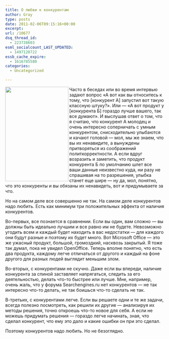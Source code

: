 ```yaml
---
title: О любви к конкурентам
author: Gray
type: posts
date: 2011-02-06T09:15:16+00:00
excerpt:
url: /10677
dsq_thread_id:
  - 223738603
esml_socialcount_LAST_UPDATED:
  - 1497120722
essb_cache_expire:
  - 1616785580
categories:
  - Uncategorized

---
```








<img src="https://i0.wp.com/searchenginesblog.s3.amazonaws.com/hypocrisy.jpg?resize=200%2C300" alt="" width="200" height="300" align="left" data-recalc-dims="1" /> 

Часто в беседах или во время интервью задают вопрос &#171;А вот как вы относитесь к тому, что [конкурент А] запустил вот такую классную штуку?&#187;. Или — &#171;А вот продукт у [конкурента Б] гораздо лучше вашего, так все думают&#187;. И выслушав ответ о том, что я считаю, что конкурент А молодец и очень интересно соперничать с умным конкурентом, снисходительно улыбаются и качают головой — мол, мы же знаем, что вы их ненавидите, а вынуждены притворяться из соображений политкорректности. А если вдруг возразить и заметить, что продукт конкурента Б по умолчанию шлет все ваши данные неизвестно куда, ни разу не спрашивая на то разрешения, улыбка станет еще шире — ну да, мол, понятно, что это конкуренты и вы обязаны их ненавидеть, вот и придумываете за что.

Но на самом деле все совершенно не так. На самом деле конкурентов надо любить. Есть как минимум три положительных эффекта от наличия конкурентов.

Во-первых, все познается в сравнении. Если вы один, вам сложно — вы должны быть идеально лучшим и все равно им не будете. Невозможно угодить всем и каждый будет находить в вас недостатки — для каждого они будут разные и поэтому их будет много. Вот Microsoft Office — это же ужасный продукт, большой, громоздкий, насквозь закрытый. Я тоже так думал, пока не увидел OpenOffice. Теперь вполне понятно, что есть два продукта, каждому легче отличаться от другого и каждый на фоне другого для разных людей выглядит меньшим злом.

Во-вторых, с конкурентами не скучно. Даже если вы впереди, наличие конкурента за спиной заставляет напрягаться, следить за его деятельностью, делать что-то быстрее или лучше. Мне, например, очень жаль, что у форума Searchengines.ru нет конкурентов — не так интересно что-то делать, не так боишься что-то сделать не так.

В-третьих, с конкурентами легче. Если вы решаете одни и те же задачи, всегда полезно посмотреть, как решили их другие — анализируя их методы решения, точно откроешь что-то новое для себя. А если не можешь придумать решения — гораздо легче начинать, зная, что сделал конкурент, что ему это дало и какие ошибки он при это сделал.

Поэтому конкурентов надо любить. Но не безоглядно.